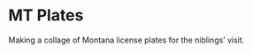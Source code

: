 
<!-- README.md is generated from README.Rmd. Please edit that file -->

# MT Plates

Making a collage of Montana license plates for the niblings’ visit.
